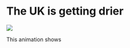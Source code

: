 # The UK is getting drier
![](https://github.com/IDCE-MSGIS/gee_coding_challenge-annabebbington/blob/main/images/NDVIUK_gif.gif)

This animation shows 
